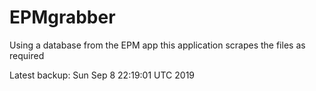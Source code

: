 # EPMgrabber
Using a database from the EPM app this application scrapes the files as required


Latest backup: Sun Sep 8 22:19:01 UTC 2019
